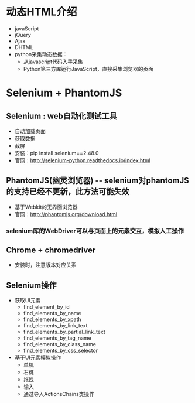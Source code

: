 # 动态HTML介绍
- javaScript
- jQuery
- Ajax
- DHTML
- python采集动态数据：
    - 从javascript代码入手采集
    - Python第三方库运行JavaScript，直接采集浏览器的页面
# Selenium + PhantomJS
## Selenium : web自动化测试工具
- 自动加载页面
- 获取数据
- 截屏
- 安装：pip install selenium==2.48.0
- 官网：http://selenium-python.readthedocs.io/index.html
## PhantomJS(幽灵浏览器) -- selenium对phantomJS的支持已经不更新，此方法可能失效
- 基于Webkit的无界面浏览器
- 官网：http://phantomjs.org/download.html
### selenium库的WebDriver可以与页面上的元素交互，模拟人工操作
## Chrome + chromedriver
- 安装时，注意版本对应关系
## Selenium操作
- 获取UI元素
    - find_element_by_id
    - find_elements_by_name
    - find_elements_by_xpath
    - find_elements_by_link_text
    - find_elements_by_partial_link_text
    - find_elements_by_tag_name
    - find_elements_by_class_name
    - find_elements_by_css_selector
- 基于UI元素模拟操作
    - 单机
    - 右键
    - 拖拽
    - 输入
    - 通过导入ActionsChains类操作
    
